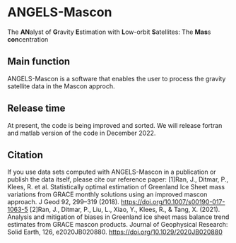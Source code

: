 # ANGELS-Mascon
The **AN**alyst of **G**ravity **E**stimation with **L**ow-orbit **S**atellites:
The **Mas**s **con**centration
## Main function
ANGELS-Mascon is a software that enables the user to process the gravity satellite data in the Mascon approch.

## Release time
At present, the code is being improved and sorted.
We will release fortran and matlab version of the code in December 2022.

## Citation
If you use data sets computed with ANGELS-Mascon in a publication or publish the data itself, please cite our reference paper:
[1]Ran, J., Ditmar, P., Klees, R. et al. Statistically optimal estimation of Greenland Ice Sheet mass variations from GRACE monthly solutions using an improved mascon approach. J Geod 92, 299–319 (2018). https://doi.org/10.1007/s00190-017-1063-5
[2]Ran, J., Ditmar, P., Liu, L., Xiao, Y., Klees, R., & Tang, X. (2021). Analysis and mitigation of biases in Greenland ice sheet mass balance trend estimates from GRACE mascon products. Journal of Geophysical Research: Solid Earth, 126, e2020JB020880. https://doi.org/10.1029/2020JB020880
